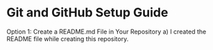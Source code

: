 # Git and GitHub Setup Guide
Option 1: Create a README.md File in Your Repository
  a) I created the README file while creating this repository.


